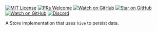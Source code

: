 [![MIT License][license-badge]][license-link]
[![PRs Welcome][prs-badge]][prs-link]
[![Watch on GitHub][github-watch-badge]][github-watch-link]
[![Star on GitHub][github-star-badge]][github-star-link]
[![Watch on GitHub][github-forks-badge]][github-forks-link]
[![Discord][discord-badge]][discord-link]

[license-badge]: https://img.shields.io/github/license/gql-dart/ferry.svg?style=for-the-badge

[license-link]: https://github.com/gql-dart/ferry/blob/master/LICENSE

[prs-badge]: https://img.shields.io/badge/PRs-welcome-brightgreen.svg?style=for-the-badge

[prs-link]: https://github.com/gql-dart/ferry/issues

[github-watch-badge]: https://img.shields.io/github/watchers/gql-dart/ferry.svg?style=for-the-badge&logo=github&logoColor=ffffff

[github-watch-link]: https://github.com/gql-dart/ferry/watchers

[github-star-badge]: https://img.shields.io/github/stars/gql-dart/ferry.svg?style=for-the-badge&logo=github&logoColor=ffffff

[github-star-link]: https://github.com/gql-dart/ferry/stargazers

[github-forks-badge]: https://img.shields.io/github/forks/gql-dart/ferry.svg?style=for-the-badge&logo=github&logoColor=ffffff

[github-forks-link]: https://github.com/gql-dart/ferry/network/members

[discord-badge]: https://img.shields.io/discord/559455668810153989.svg?style=for-the-badge&logo=discord&logoColor=ffffff

[discord-link]: https://discord.gg/YBFCTXNbwY

A Store implementation that uses `hive` to persist data.
